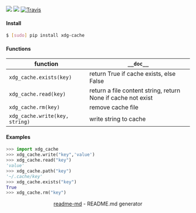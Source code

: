 [![](https://img.shields.io/pypi/pyversions/xdg-cache.svg?longCache=True)](https://pypi.org/project/xdg-cache/)
[![](https://img.shields.io/pypi/v/xdg-cache.svg?maxAge=3600)](https://pypi.org/project/xdg-cache/)
[![Travis](https://api.travis-ci.org/looking-for-a-job/xdg-cache.py.svg?branch=master)](https://travis-ci.org/looking-for-a-job/xdg-cache.py/)

#### Install
```bash
$ [sudo] pip install xdg-cache
```

#### Functions
function|`__doc__`
-|-
`xdg_cache.exists(key)`|return True if cache exists, else False
`xdg_cache.read(key)`|return a file content string, return None if cache not exist
`xdg_cache.rm(key)`|remove cache file
`xdg_cache.write(key, string)`|write string to cache

#### Examples
```python
>>> import xdg_cache
>>> xdg_cache.write("key",'value')
>>> xdg_cache.read("key")
'value'
>>> xdg_cache.path("key")
'~/.cache/key'
>>> xdg_cache.exists("key")
True
>>> xdg_cache.rm("key")
```

<p align="center"><a href="https://pypi.org/project/readme-md/">readme-md</a> - README.md generator</p>